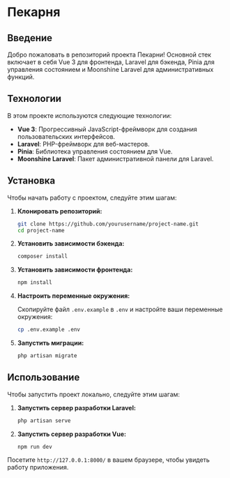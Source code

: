 # Пекарня

## Введение

Добро пожаловать в репозиторий проекта Пекарни! Основной стек включает в себя Vue 3 для фронтенда, Laravel для бэкенда, Pinia для управления состоянием и Moonshine Laravel для административных функций.

## Технологии

В этом проекте используются следующие технологии:

-   **Vue 3**: Прогрессивный JavaScript-фреймворк для создания пользовательских интерфейсов.
-   **Laravel**: PHP-фреймворк для веб-мастеров.
-   **Pinia**: Библиотека управления состоянием для Vue.
-   **Moonshine Laravel**: Пакет административной панели для Laravel.

## Установка

Чтобы начать работу с проектом, следуйте этим шагам:

1. **Клонировать репозиторий:**

    ```sh
    git clone https://github.com/yourusername/project-name.git
    cd project-name
    ```

2. **Установить зависимости бэкенда:**

    ```sh
    composer install
    ```

3. **Установить зависимости фронтенда:**

    ```sh
    npm install
    ```

4. **Настроить переменные окружения:**

    Скопируйте файл `.env.example` в `.env` и настройте ваши переменные окружения:

    ```sh
    cp .env.example .env
    ```

5. **Запустить миграции:**

    ```sh
    php artisan migrate
    ```

## Использование

Чтобы запустить проект локально, следуйте этим шагам:

1. **Запустить сервер разработки Laravel:**

    ```sh
    php artisan serve
    ```

2. **Запустить сервер разработки Vue:**

    ```sh
    npm run dev
    ```

Посетите `http://127.0.0.1:8000/` в вашем браузере, чтобы увидеть работу приложения.
